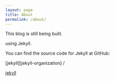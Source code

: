 ```yaml
---
layout: page
title: About
permalink: /about/
---
```


This blog is still being built. 


using Jekyll.

You can find the source code for Jekyll at GitHub:

[jekyll][jekyll-organization] /

[jekyll](https://github.com/jekyll/jekyll)

